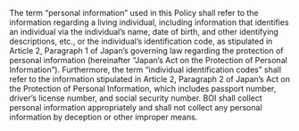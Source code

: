 The term “personal information” used in this Policy shall refer to the information regarding a living individual, including information that identifies an individual via the individual’s name, date of birth, and other identifying descriptions, etc., or the individual’s identification code, as stipulated in Article 2, Paragraph 1 of Japan’s governing law regarding the protection of personal information (hereinafter “Japan’s Act on the Protection of Personal Information”).
Furthermore, the term “individual identification codes” shall refer to the information stipulated in Article 2, Paragraph 2 of Japan’s Act on the Protection of Personal Information, which includes passport number, driver’s license number, and social security number.
BOI shall collect personal information appropriately and shall not collect any personal information by deception or other improper means.
